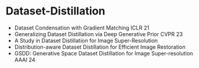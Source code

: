 # Dataset-Distillation

- Dataset Condensation with Gradient Matching ICLR 21
- Generalizing Dataset Distillation via Deep Generative Prior CVPR 23
- A Study in Dataset Distillation for Image Super-Resolution
- Distribution-aware Dataset Distillation for Efficient Image Restoration
- GSDD: Generative Space Dataset Distillation for Image Super-resolution AAAI 24



